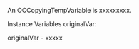 An OCCopyingTempVariable is xxxxxxxxx.Instance Variables	originalVar:		<Object>originalVar	- xxxxx